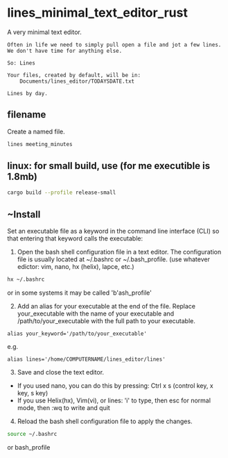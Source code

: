 # lines_minimal_text_editor_rust

A very minimal text editor.

```
Often in life we need to simply pull open a file and jot a few lines.
We don't have time for anything else.

So: Lines

Your files, created by default, will be in: 
    Documents/lines_editor/TODAYSDATE.txt
    
Lines by day.

```

## filename
Create a named file.
```bash
lines meeting_minutes
```


## linux: for small build, use (for me executible is 1.8mb)
```bash
cargo build --profile release-small 
```


## ~Install
Set an executable file as a keyword in the command line interface (CLI) so that entering that keyword calls the executable:

1. Open the bash shell configuration file in a text editor. The configuration file is usually located at ~/.bashrc or ~/.bash_profile. (use whatever edictor: vim, nano, hx (helix), lapce, etc.)
```bash
hx ~/.bashrc
```
or in some systems it may be called 'b'ash_profile'

2. Add an alias for your executable at the end of the file. Replace your_executable with the name of your executable and /path/to/your_executable with the full path to your executable.
```text
alias your_keyword='/path/to/your_executable'
```
e.g.
```text
alias lines='/home/COMPUTERNAME/lines_editor/lines'
```

3. Save and close the text editor. 
- If you used nano, you can do this by pressing: Ctrl x s (control key, x key, s key)
- If you use Helix(hx), Vim(vi), or lines: 'i' to type, then esc for normal mode, then :wq to write and quit

4. Reload the bash shell configuration file to apply the changes.
```bash
source ~/.bashrc
```
or bash_profile